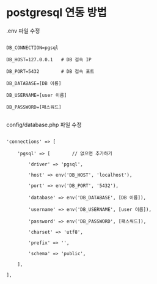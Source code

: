 postgresql 연동 방법
========================
.env 파일 수정

<pre><code>
DB_CONNECTION=pgsql</br>
DB_HOST=127.0.0.1	# DB 접속 IP</br>
DB_PORT=5432		# DB 접속 포트</br>
DB_DATABASE=[DB 이름]</br>
DB_USERNAME=[user 이름]</br>
DB_PASSWORD=[패스워드]</br>
</code></pre>


config/database.php 파일 수정

<pre><code>
'connections' => [</br>
	'pgsql' => [		// 없으면 추가하기</br>
		'driver' => 'pgsql',</br>
		'host' => env('DB_HOST', 'localhost'),</br>
		'port' => env('DB_PORT', '5432'),</br>
		'database' => env('DB_DATABASE', [DB 이름]),</br>
		'username' => env('DB_USERNAME', [user 이름]),</br>
		'password' => env('DB_PASSWORD', [패스워드]),</br>
		'charset' => 'utf8',</br>
		'prefix' => '',</br>
		'schema' => 'public',</br>
	],</br>
],</br>
</code></pre>